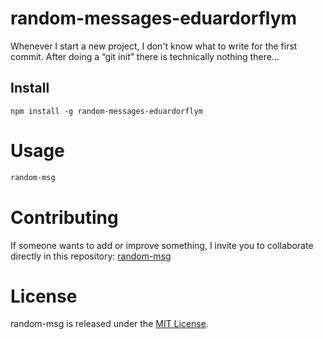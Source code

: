 # random-messages-eduardorflym

Whenever I start a new project, I don't know what to write for the first commit. After doing a “git init” there is technically nothing there...

## Install

```npm
npm install -g random-messages-eduardorflym
```

# Usage

```bash
random-msg
```

# Contributing

If someone wants to add or improve something, I invite you to collaborate directly in this repository: [random-msg](https://github.com/ambassadeurdufeu/npm_random_messages_eduardorflym.git)

# License

random-msg is released under the [MIT License](https://opensource.org/licenses/MIT).

